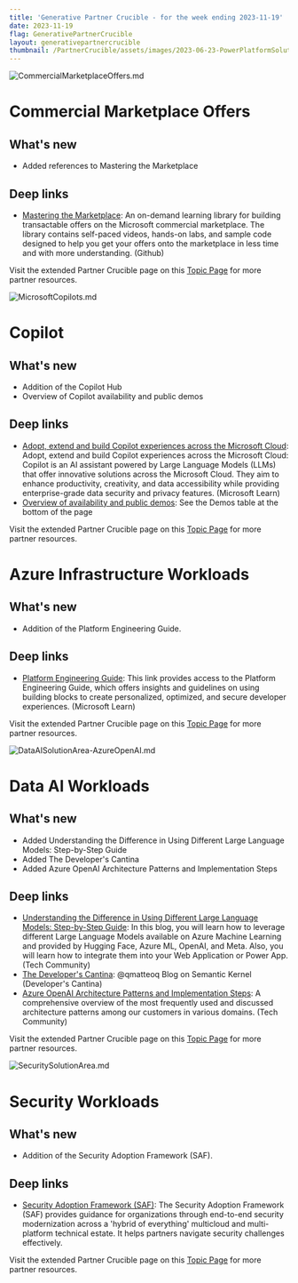 ```yaml
---
title: 'Generative Partner Crucible - for the week ending 2023-11-19'
date: 2023-11-19
flag: GenerativePartnerCrucible
layout: generativepartnercrucible
thumbnail: /PartnerCrucible/assets/images/2023-06-23-PowerPlatformSolutionArea.md-image.png
---
```


![ CommercialMarketplaceOffers.md ]( /PartnerCrucible/assets/images/2023-11-19-CommercialMarketplaceOffers.md-image.png )

# Commercial Marketplace Offers

## What's new

- Added references to Mastering the Marketplace

## Deep links

- [Mastering the Marketplace](https://microsoft.github.io/Mastering-the-Marketplace/): An on-demand learning library for building transactable offers on the Microsoft commercial marketplace. The library contains self-paced videos, hands-on labs, and sample code designed to help you get your offers onto the marketplace in less time and with more understanding. (Github)

Visit the extended Partner Crucible page on this [Topic Page](https://lagimik.github.io/PartnerCrucible/CommercialMarketplaceOffers) for more partner resources.

![ MicrosoftCopilots.md ]( /PartnerCrucible/assets/images/2023-06-23-PowerPlatformSolutionArea.md-image.png )

# Copilot

## What's new

- Addition of the Copilot Hub
- Overview of Copilot availability and public demos

## Deep links

- [Adopt, extend and build Copilot experiences across the Microsoft Cloud](https://learn.microsoft.com/en-ca/microsoft-cloud/dev/copilot/overview): Adopt, extend and build Copilot experiences across the Microsoft Cloud: Copilot is an AI assistant powered by Large Language Models (LLMs) that offer innovative solutions across the Microsoft Cloud. They aim to enhance productivity, creativity, and data accessibility while providing enterprise-grade data security and privacy features. (Microsoft Learn)
- [Overview of availability and public demos](https://lagimik.github.io/PartnerCrucible/MicrosoftCopilots): See the Demos table at the bottom of the page

Visit the extended Partner Crucible page on this [Topic Page](https://lagimik.github.io/PartnerCrucible/MicrosoftCopilots) for more partner resources.

# Azure Infrastructure Workloads

## What's new

- Addition of the Platform Engineering Guide.

## Deep links

- [Platform Engineering Guide](https://learn.microsoft.com/en-us/platform-engineering/): This link provides access to the Platform Engineering Guide, which offers insights and guidelines on using building blocks to create personalized, optimized, and secure developer experiences. (Microsoft Learn)

Visit the extended Partner Crucible page on this [Topic Page](https://lagimik.github.io/PartnerCrucible/AzureInfrastructureSolutionArea) for more partner resources.

![ DataAISolutionArea-AzureOpenAI.md ]( /PartnerCrucible/assets/images/2023-11-19-DataAISolutionArea-AzureOpenAI.md-image.png )

# Data AI Workloads

## What's new

- Added Understanding the Difference in Using Different Large Language Models: Step-by-Step Guide
- Added The Developer's Cantina
- Added Azure OpenAI Architecture Patterns and Implementation Steps

## Deep links

- [Understanding the Difference in Using Different Large Language Models: Step-by-Step Guide](https://techcommunity.microsoft.com/t5/educator-developer-blog/understanding-the-difference-in-using-different-large-language/ba-p/3919444): In this blog, you will learn how to leverage different Large Language Models available on Azure Machine Learning and provided by Hugging Face, Azure ML, OpenAI, and Meta. Also, you will learn how to integrate them into your Web Application or Power App. (Tech Community)
- [The Developer's Cantina](https://www.developerscantina.com/): @qmatteoq Blog on Semantic Kernel (Developer's Cantina)
- [Azure OpenAI Architecture Patterns and Implementation Steps](https://techcommunity.microsoft.com/t5/ai-azure-ai-services-blog/azure-openai-architecture-patterns-and-implementation-steps/ba-p/3979934): A comprehensive overview of the most frequently used and discussed architecture patterns among our customers in various domains. (Tech Community)

Visit the extended Partner Crucible page on this [Topic Page](https://lagimik.github.io/PartnerCrucible/DataAISolutionArea-AzureOpenAI) for more partner resources.

![ SecuritySolutionArea.md ]( /PartnerCrucible/assets/images/2023-11-19-SecuritySolutionArea.md-image.png )

# Security Workloads

## What's new

- Addition of the Security Adoption Framework (SAF).

## Deep links
- [Security Adoption Framework (SAF)](https://learn.microsoft.com/en-ca/security/ciso-workshop/adoption): The Security Adoption Framework (SAF) provides guidance for organizations through end-to-end security modernization across a 'hybrid of everything' multicloud and multi-platform technical estate. It helps partners navigate security challenges effectively.

Visit the extended Partner Crucible page on this [Topic Page](https://lagimik.github.io/PartnerCrucible/SecuritySolutionArea) for more partner resources.